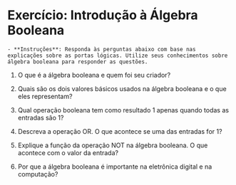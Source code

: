 # Exercício: Introdução à Álgebra Booleana

```admonish info
- **Instruções**: Responda às perguntas abaixo com base nas explicações sobre as portas lógicas. Utilize seus conhecimentos sobre álgebra booleana para responder as questões.
```

1. O que é a álgebra booleana e quem foi seu criador?

    <!-- <details> -->
    <!--     <summary>Resposta</summary> -->
    <!---->
    <!-- </details> -->

2. Quais são os dois valores básicos usados na álgebra booleana e o que eles representam?

3. Qual operação booleana tem como resultado 1 apenas quando todas as entradas são 1?

4. Descreva a operação OR. O que acontece se uma das entradas for 1?

5. Explique a função da operação NOT na álgebra booleana. O que acontece com o valor da entrada?

6. Por que a álgebra booleana é importante na eletrônica digital e na computação?
